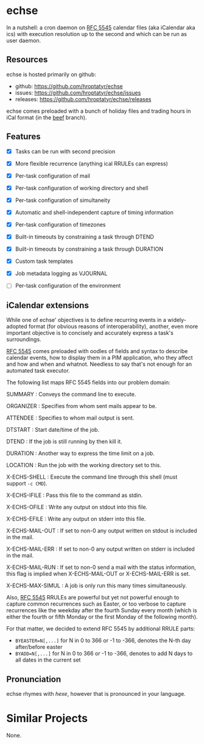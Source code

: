 echse
=====

In a nutshell: a cron daemon on [RFC 5545][1] calendar files
(aka iCalendar aka ics) with execution resolution up to the
second and which can be run as user daemon.


Resources
---------

echse is hosted primarily on github:

+ github: <https://github.com/hroptatyr/echse>
+ issues: <https://github.com/hroptatyr/echse/issues>
+ releases: <https://github.com/hroptatyr/echse/releases>

echse comes preloaded with a bunch of holiday files and trading hours in
iCal format (in the [beef][2] branch).


Features
--------

* [X] Tasks can be run with second precision
* [X] More flexible recurrence (anything ical RRULEs can express)
* [X] Per-task configuration of mail
* [X] Per-task configuration of working directory and shell
* [X] Per-task configuration of simultaneity
* [X] Automatic and shell-independent capture of timing information
* [X] Per-task configuration of timezones
* [X] Built-in timeouts by constraining a task through DTEND
* [X] Built-in timeouts by constraining a task through DURATION
* [X] Custom task templates
* [X] Job metadata logging as VJOURNAL
* [ ] Per-task configuration of the environment


iCalendar extensions
--------------------

While one of echse' objectives is to define recurring events in a
widely-adopted format (for obvious reasons of interoperability),
another, even more important objective is to concisely and accurately
express a task's surroundings.

[RFC 5545][1] comes preloaded with oodles of fields and syntax to
describe calendar events, how to display them in a PIM application, who
they affect and how and when and whatnot.  Needless to say that's not
enough for an automated task executor.

The following list maps RFC 5545 fields into our problem domain:

SUMMARY
: Conveys the command line to execute.

ORGANIZER
: Specifies from whom sent mails appear to be.

ATTENDEE
: Specifies to whom mail output is sent.

DTSTART
: Start date/time of the job.

DTEND
: If the job is still running by then kill it.

DURATION
: Another way to express the time limit on a job.

LOCATION
: Run the job with the working directory set to this.

X-ECHS-SHELL
: Execute the command line through this shell (must support `-c CMD`).

X-ECHS-IFILE
: Pass this file to the command as stdin.

X-ECHS-OFILE
: Write any output on stdout into this file.

X-ECHS-EFILE
: Write any output on stderr into this file.

X-ECHS-MAIL-OUT
: If set to non-0 any output written on stdout is included in the mail.

X-ECHS-MAIL-ERR
: If set to non-0 any output written on stderr is included in the mail.

X-ECHS-MAIL-RUN
: If set to non-0 send a mail with the status information, this flag is
  implied when X-ECHS-MAIL-OUT or X-ECHS-MAIL-ERR is set.

X-ECHS-MAX-SIMUL
: A job is only run this many times simultaneously.

Also, [RFC 5545][1] RRULEs are powerful but yet not powerful enough to
capture common recurrences such as Easter, or too verbose to capture
recurrences like the weekday after the fourth Sunday every month (which
is either the fourth or fifth Monday or the first Monday of the
following month).

For that matter, we decided to extend RFC 5545 by additional RRULE
parts:

+ `BYEASTER=N[,...]`  for N in 0 to 366 or -1 to -366, denotes the N-th
  day after/before easter
+ `BYADD=N[,...]`  for N in 0 to 366 or -1 to -366, denotes to add N
  days to all dates in the current set


Pronunciation
-------------

echse rhymes with *hexe*, however that is pronounced in your language.


Similar Projects
================

None.


  [1]: http://tools.ietf.org/html/rfc5545
  [2]: https://github.com/hroptatyr/echse/tree/beef
